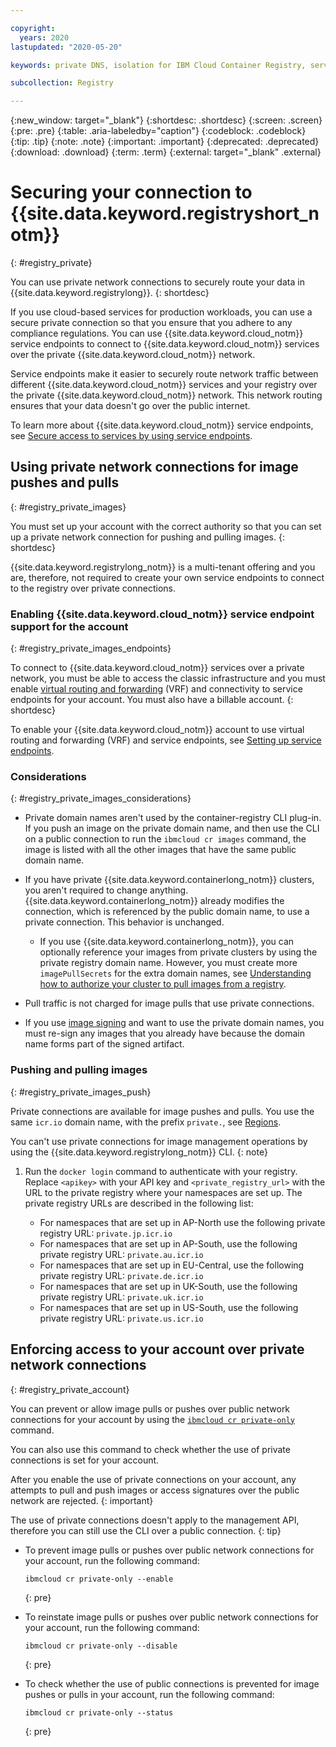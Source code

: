 ```yaml
---

copyright:
  years: 2020
lastupdated: "2020-05-20"

keywords: private DNS, isolation for IBM Cloud Container Registry, service endpoints for IBM Cloud Container Registry, private network for IBM Cloud Container Registry, network isolation in IBM Cloud Container Registry, non-public routes for IBM Cloud Container Registry, private connection for IBM Cloud Container Registry

subcollection: Registry

---
```


{:new_window: target="_blank"}
{:shortdesc: .shortdesc}
{:screen: .screen}
{:pre: .pre}
{:table: .aria-labeledby="caption"}
{:codeblock: .codeblock}
{:tip: .tip}
{:note: .note}
{:important: .important}
{:deprecated: .deprecated}
{:download: .download}
{:term: .term}
{:external: target="_blank" .external}

# Securing your connection to {{site.data.keyword.registryshort_notm}}
{: #registry_private}

You can use private network connections to securely route your data in {{site.data.keyword.registrylong}}.
{: shortdesc}

If you use cloud-based services for production workloads, you can use a secure private connection so that you ensure that you adhere to any compliance regulations. You can use {{site.data.keyword.cloud_notm}} service endpoints to connect to {{site.data.keyword.cloud_notm}} services over the private {{site.data.keyword.cloud_notm}} network.

Service endpoints make it easier to securely route network traffic between different {{site.data.keyword.cloud_notm}} services and your registry over the private {{site.data.keyword.cloud_notm}} network. This network routing ensures that your data doesn't go over the public internet.

To learn more about {{site.data.keyword.cloud_notm}} service endpoints, see [Secure access to services by using service endpoints](/docs/resources?topic=resources-service-endpoints).

## Using private network connections for image pushes and pulls
{: #registry_private_images}

You must set up your account with the correct authority so that you can set up a private network connection for pushing and pulling images.
{: shortdesc}

{{site.data.keyword.registrylong_notm}} is a multi-tenant offering and you are, therefore, not required to create your own service endpoints to connect to the registry over private connections.

### Enabling {{site.data.keyword.cloud_notm}} service endpoint support for the account
{: #registry_private_images_endpoints}

To connect to {{site.data.keyword.cloud_notm}} services over a private network, you must be able to access the classic infrastructure and you must enable [virtual routing and forwarding](/docs/resources?topic=direct-link-overview-of-virtual-routing-and-forwarding-vrf-on-ibm-cloud)  (VRF) and connectivity to service endpoints for your account. You must also have a billable account.
{: shortdesc}

To enable your {{site.data.keyword.cloud_notm}} account to use virtual routing and forwarding (VRF) and service endpoints, see [Setting up service endpoints](/docs/resources?topic=resources-private-network-endpoints).

### Considerations
{: #registry_private_images_considerations}

- Private domain names aren't used by the container-registry CLI plug-in. If you push an image on the private domain name, and then use the CLI on a public connection to run the `ibmcloud cr images` command, the image is listed with all the other images that have the same public domain name.

- If you have private {{site.data.keyword.containerlong_notm}} clusters, you aren't required to change anything. {{site.data.keyword.containerlong_notm}} already modifies the connection, which is referenced by the public domain name, to use a private connection. This behavior is unchanged.

  - If you use {{site.data.keyword.containerlong_notm}}, you can optionally reference your images from private clusters by using the private registry domain name. However, you must create more `imagePullSecrets` for the extra domain names, see [Understanding how to authorize your cluster to pull images from a registry](/docs/openshift?topic=openshift-registry#cluster_registry_auth).

- Pull traffic is not charged for image pulls that use private connections.

- If you use [image signing](/docs/Registry?topic=registry-registry_trustedcontent) and want to use the private domain names, you must re-sign any images that you already have because the domain name forms part of the signed artifact.

### Pushing and pulling images
{: #registry_private_images_push}

Private connections are available for image pushes and pulls. You use the same `icr.io` domain name, with the prefix `private.`, see [Regions](/docs/Registry?topic=Registry-registry_overview#registry_regions).

You can't use private connections for image management operations by using the {{site.data.keyword.registrylong_notm}} CLI.
{: note}

1. Run the `docker login` command to authenticate with your registry. Replace `<apikey>` with your API key and `<private_registry_url>` with the URL to the private registry where your namespaces are set up. The private registry URLs are described in the following list:

   - For namespaces that are set up in AP-North use the following private registry URL: `private.jp.icr.io`
   - For namespaces that are set up in AP-South, use the following private registry URL: `private.au.icr.io`
   - For namespaces that are set up in EU-Central, use the following private registry URL: `private.de.icr.io`
   - For namespaces that are set up in UK-South, use the following private registry URL: `private.uk.icr.io`
   - For namespaces that are set up in US-South, use the following private registry URL: `private.us.icr.io`

## Enforcing access to your account over private network connections
{: #registry_private_account}

You can prevent or allow image pulls or pushes over public network connections for your account by using the [`ibmcloud cr private-only`](/docs/Registry?topic=container-registry-cli-plugin-containerregcli#ic_cr_private_only) command.

You can also use this command to check whether the use of private connections is set for your account.

After you enable the use of private connections on your account, any attempts to pull and push images or access signatures over the public network are rejected.
{: important}

The use of private connections doesn't apply to the management API, therefore you can still use the CLI over a public connection.
{: tip}

- To prevent image pulls or pushes over public network connections for your account, run the following command:

  ```
  ibmcloud cr private-only --enable
  ```
  {: pre}

- To reinstate image pulls or pushes over public network connections for your account, run the following command:

  ```
  ibmcloud cr private-only --disable
  ```
  {: pre}

- To check whether the use of public connections is prevented for image pushes or pulls in your account, run the following command:
  
  ```
  ibmcloud cr private-only --status
  ```
  {: pre}
